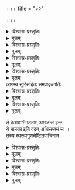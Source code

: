 +++
title = "०२"

+++

<details><summary>विश्वास-प्रस्तुतिः</summary>

पूर्वानुभूतमुरवैरिगुणाभिवृद्ध-  
तद्बाह्यसङ्गमरुचिः तदलाभखिन्नः ।  
सर्वानपि स्वसमदुःखिन एव भावान्  
आह द्वितीयशतकस्य शठारिः आद्ये ॥ २–१ ॥
</details>

<details><summary>मूलम्</summary>

पूर्वानुभूतमुरवैरिगुणाभिवृद्ध-  
तद्बाह्यसङ्गमरुचिः तदलाभखिन्नः ।  
सर्वानपि स्वसमदुःखिन एव भावान्  
आह द्वितीयशतकस्य शठारिः आद्ये ॥ २–१ ॥
</details>
  

<details><summary>विश्वास-प्रस्तुतिः</summary>

संश्लिष्य दुःखशमनात् मुदितः प्रसङ्गात्  
तन्मूलम् अब्जनयनस्य महेश्वरत्वम् ।  
आहान्वयात् इतरतोपि मनुष्यभावे  
पौराणिकोक्तनयतः शठजित् द्वितीये ॥ २–२ ॥
</details>

<details><summary>मूलम्</summary>

संश्लिष्य दुःखशमनात् मुदितः प्रसङ्गात्  
तन्मूलम् अब्जनयनस्य महेश्वरत्वम् ।  
आहान्वयात् इतरतोपि मनुष्यभावे  
पौराणिकोक्तनयतः शठजित् द्वितीये ॥ २–२ ॥
</details>

<details><summary>विश्वास-प्रस्तुतिः</summary>

अन्तस्स्थसर्वरसम् अम्बुजलोचनस्य  
सम्योगरूपम् अवगाह्य सुखामृताब्धिम् ।  
तद्देशिकप्रथमसूरिगणैः कदा स्यात्  
सङ्गो मम इत्य कथयत् स मुनिः तृतीये ॥ २–३ ॥
</details>

<details><summary>मूलम्</summary>

अन्तस्स्थसर्वरसम् अम्बुजलोचनस्य  
सम्योगरूपम् अवगाह्य सुखामृताब्धिम् ।  
तद्देशिकप्रथमसूरिगणैः कदा स्यात्  
सङ्गो मम इत्य कथयत् स मुनिः तृतीये ॥ २–३ ॥
</details>
  

<details><summary>विश्वास-प्रस्तुतिः</summary>

तत्प्रार्थितानधिगमेन समुत्थितार्तिः  
अग्रे हरेः परमुखेन यथा विधेयम् ।  
आर्तेः निवेदनम् अपाकरणार्थनं च  
मूर्च्छां तथा मुनिरगात् महतीं चतुर्थे ॥ २–४ ॥
</details>

<details><summary>मूलम्</summary>

तत्प्रार्थितानधिगमेन समुत्थितार्तिः  
अग्रे हरेः परमुखेन यथा विधेयम् ।  
आर्तेः निवेदनम् अपाकरणार्थनं च  
मूर्च्छां तथा मुनिरगात् महतीं चतुर्थे ॥ २–४ ॥
</details>
आगम्य सूरिसहितः समपाकृतार्तिः  
  

<details><summary>विश्वास-प्रस्तुतिः</summary>

अत्युज्वलन् मरकताचलसन्निभाङ्गः।  
ईशः प्रफुल्लकमलाक्षिकराङ्घ्रिः आसीत्  
तत् पञ्चमे स कथयन् मुनिराननन्द ॥ २–५ ॥
</details>

<details><summary>मूलम्</summary>

अत्युज्वलन् मरकताचलसन्निभाङ्गः।  
ईशः प्रफुल्लकमलाक्षिकराङ्घ्रिः आसीत्  
तत् पञ्चमे स कथयन् मुनिराननन्द ॥ २–५ ॥
</details>

<details><summary>विश्वास-प्रस्तुतिः</summary>

नीचं च माम् अधिगतो ऽयमिति स्वसूक्त्या  
जातां हरेः स्वविरहागमने अतिशङ्काम् ।  
षष्ठे निरस्य दृढसङ्गगिरा शठारिः  
आत्मान्वयिष्वपि तदादरतो अभ्यनन्दत् ॥ २–६ ॥
</details>

<details><summary>मूलम्</summary>

नीचं च माम् अधिगतो ऽयमिति स्वसूक्त्या  
जातां हरेः स्वविरहागमने अतिशङ्काम् ।  
षष्ठे निरस्य दृढसङ्गगिरा शठारिः  
आत्मान्वयिष्वपि तदादरतो अभ्यनन्दत् ॥ २–६ ॥
</details>
  
ते केशवाभिमतताम् अभजन्त हन्त  
ये मामका इति वदन् अधिसप्तमं सः ।  
तस्य स्वरूपगुणचेष्टितवाचिनाम  
  

<details><summary>विश्वास-प्रस्तुतिः</summary>

भूतद्विषट्कमुखरो मुमुदे मुनीन्द्रः ॥ २–७ ॥  
आत्मान्वयिष्वपि हरेः प्रियताम् अवेक्ष्य  
सर्वात्मनः स्वजनयन् मुनिर्अष्टमेन ।  
मोक्षप्रदत्वम् उपदिश्य तदाभिमुख्य  
अलाभात् स्वलाभम् अधिकम् बहुमन्यते स्म ॥ २–८ ॥
</details>

<details><summary>मूलम्</summary>

भूतद्विषट्कमुखरो मुमुदे मुनीन्द्रः ॥ २–७ ॥  
आत्मान्वयिष्वपि हरेः प्रियताम् अवेक्ष्य  
सर्वात्मनः स्वजनयन् मुनिर्अष्टमेन ।  
मोक्षप्रदत्वम् उपदिश्य तदाभिमुख्य  
अलाभात् स्वलाभम् अधिकम् बहुमन्यते स्म ॥ २–८ ॥
</details>

<details><summary>विश्वास-प्रस्तुतिः</summary>

मोक्षादरं स्फुटम् अवेक्ष्य मुनेः मुकुन्दे  
मोक्षम् प्रदातुम् असदृक्षफलम् प्रवृत्ते ।  
आत्मेष्वमस्य पदकिङ्करतैकरूपम्  
मोक्षाख्यवस्तु नवमे निरणायितेन ॥ २–९ ॥
</details>

<details><summary>मूलम्</summary>

मोक्षादरं स्फुटम् अवेक्ष्य मुनेः मुकुन्दे  
मोक्षम् प्रदातुम् असदृक्षफलम् प्रवृत्ते ।  
आत्मेष्वमस्य पदकिङ्करतैकरूपम्  
मोक्षाख्यवस्तु नवमे निरणायितेन ॥ २–९ ॥
</details>

<details><summary>विश्वास-प्रस्तुतिः</summary>

एतन्निजार्थितम् इहैव हरिः प्रदातुम्  
आसेदिवान् वनमहीधरम् इत्यवेक्ष्य ।  
प्राप्यं तमेव च तदन्वयिनं च सर्वम्  
प्राचीकशत् स दशमे दशके मुनीन्द्रः॥ २–१० ॥
</details>

<details><summary>मूलम्</summary>

एतन्निजार्थितम् इहैव हरिः प्रदातुम्  
आसेदिवान् वनमहीधरम् इत्यवेक्ष्य ।  
प्राप्यं तमेव च तदन्वयिनं च सर्वम्  
प्राचीकशत् स दशमे दशके मुनीन्द्रः॥ २–१० ॥
</details>
